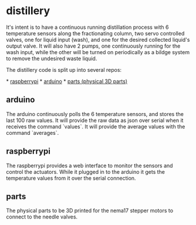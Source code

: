 # distillery
<p>
It's intent is to have a continuous running distillation process with 6 temperature sensors along the fractionating column, two servo controlled valves, one for liquid input (wash), and one for the desired collected liquid's output valve. It will also have 2 pumps, one continuously running for the wash input, while the other will be turned on periodically as a bildge system to remove the undesired waste liquid.
</p>
<p>
The distillery code is split up into several repos:
</p>
* <a href="https://github.com/joram/distillery-raspberrypi">raspberrypi</a>
* <a href="https://github.com/joram/distillery-arduino">arduino</a>
* <a href="https://github.com/joram/distillery-parts">parts (physical 3D parts)</a>

## arduino
<p>
The arduino continuously polls the 6 temperature sensors, and stores the last 100 raw values. It will provide the raw data as json over serial when it receives the command `values`. It will provide the average values with the command `averages`.
</p>

## raspberrypi
<p>
The raspberrypi provides a web interface to monitor the sensors and control the actuators. While it plugged in to the arduino it gets the temperature values from it over the serial connection.
</p>

## parts
<p>
The physical parts to be 3D printed for the nema17 stepper motors to connect to the needle valves.
</p>
